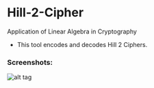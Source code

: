 # Hill-2-Cipher
Application of Linear Algebra in Cryptography

* This tool encodes and decodes Hill 2 Ciphers.

 ### Screenshots:
![alt tag](https://raw.githubusercontent.com/uncatalyzed/Crosshair-Overlay/master/preview01.PNG)
